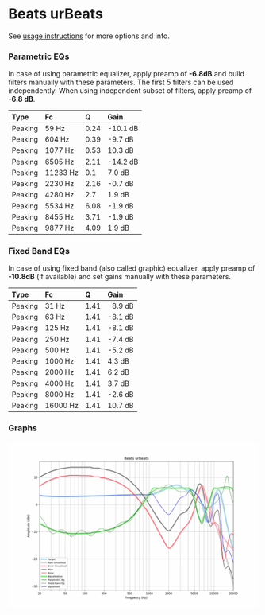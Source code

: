 # Beats urBeats
See [usage instructions](https://github.com/jaakkopasanen/AutoEq#usage) for more options and info.

### Parametric EQs
In case of using parametric equalizer, apply preamp of **-6.8dB** and build filters manually
with these parameters. The first 5 filters can be used independently.
When using independent subset of filters, apply preamp of **-6.8 dB**.

| Type    | Fc       |    Q | Gain     |
|:--------|:---------|:-----|:---------|
| Peaking | 59 Hz    | 0.24 | -10.1 dB |
| Peaking | 604 Hz   | 0.39 | -9.7 dB  |
| Peaking | 1077 Hz  | 0.53 | 10.3 dB  |
| Peaking | 6505 Hz  | 2.11 | -14.2 dB |
| Peaking | 11233 Hz | 0.1  | 7.0 dB   |
| Peaking | 2230 Hz  | 2.16 | -0.7 dB  |
| Peaking | 4280 Hz  | 2.7  | 1.9 dB   |
| Peaking | 5534 Hz  | 6.08 | -1.9 dB  |
| Peaking | 8455 Hz  | 3.71 | -1.9 dB  |
| Peaking | 9877 Hz  | 4.09 | 1.9 dB   |

### Fixed Band EQs
In case of using fixed band (also called graphic) equalizer, apply preamp of **-10.8dB**
(if available) and set gains manually with these parameters.

| Type    | Fc       |    Q | Gain    |
|:--------|:---------|:-----|:--------|
| Peaking | 31 Hz    | 1.41 | -8.9 dB |
| Peaking | 63 Hz    | 1.41 | -8.1 dB |
| Peaking | 125 Hz   | 1.41 | -8.1 dB |
| Peaking | 250 Hz   | 1.41 | -7.4 dB |
| Peaking | 500 Hz   | 1.41 | -5.2 dB |
| Peaking | 1000 Hz  | 1.41 | 4.3 dB  |
| Peaking | 2000 Hz  | 1.41 | 6.2 dB  |
| Peaking | 4000 Hz  | 1.41 | 3.7 dB  |
| Peaking | 8000 Hz  | 1.41 | -2.6 dB |
| Peaking | 16000 Hz | 1.41 | 10.7 dB |

### Graphs
![](./Beats%20urBeats.png)